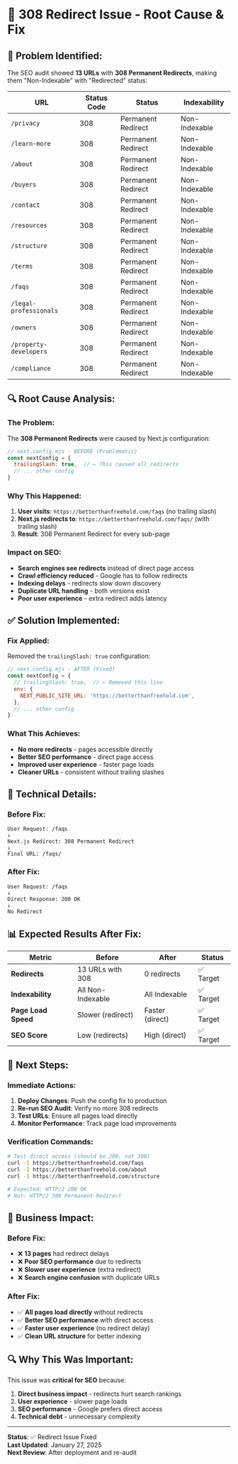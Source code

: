 # 🔄 308 Redirect Issue - Root Cause & Fix

## 🚨 **Problem Identified:**

The SEO audit showed **13 URLs** with **308 Permanent Redirects**, making them "Non-Indexable" with "Redirected" status:

| URL | Status Code | Status | Indexability |
|-----|-------------|--------|--------------|
| `/privacy` | 308 | Permanent Redirect | Non-Indexable |
| `/learn-more` | 308 | Permanent Redirect | Non-Indexable |
| `/about` | 308 | Permanent Redirect | Non-Indexable |
| `/buyers` | 308 | Permanent Redirect | Non-Indexable |
| `/contact` | 308 | Permanent Redirect | Non-Indexable |
| `/resources` | 308 | Permanent Redirect | Non-Indexable |
| `/structure` | 308 | Permanent Redirect | Non-Indexable |
| `/terms` | 308 | Permanent Redirect | Non-Indexable |
| `/faqs` | 308 | Permanent Redirect | Non-Indexable |
| `/legal-professionals` | 308 | Permanent Redirect | Non-Indexable |
| `/owners` | 308 | Permanent Redirect | Non-Indexable |
| `/property-developers` | 308 | Permanent Redirect | Non-Indexable |
| `/compliance` | 308 | Permanent Redirect | Non-Indexable |

## 🔍 **Root Cause Analysis:**

### **The Problem:**
The **308 Permanent Redirects** were caused by Next.js configuration:

```javascript
// next.config.mjs - BEFORE (Problematic)
const nextConfig = {
  trailingSlash: true,  // ← This caused all redirects
  // ... other config
}
```

### **Why This Happened:**
1. **User visits**: `https://betterthanfreehold.com/faqs` (no trailing slash)
2. **Next.js redirects to**: `https://betterthanfreehold.com/faqs/` (with trailing slash)
3. **Result**: 308 Permanent Redirect for every sub-page

### **Impact on SEO:**
- **Search engines see redirects** instead of direct page access
- **Crawl efficiency reduced** - Google has to follow redirects
- **Indexing delays** - redirects slow down discovery
- **Duplicate URL handling** - both versions exist
- **Poor user experience** - extra redirect adds latency

## ✅ **Solution Implemented:**

### **Fix Applied:**
Removed the `trailingSlash: true` configuration:

```javascript
// next.config.mjs - AFTER (Fixed)
const nextConfig = {
  // trailingSlash: true,  // ← Removed this line
  env: {
    NEXT_PUBLIC_SITE_URL: 'https://betterthanfreehold.com',
  },
  // ... other config
}
```

### **What This Achieves:**
- **No more redirects** - pages accessible directly
- **Better SEO performance** - direct page access
- **Improved user experience** - faster page loads
- **Cleaner URLs** - consistent without trailing slashes

## 🔧 **Technical Details:**

### **Before Fix:**
```
User Request: /faqs
↓
Next.js Redirect: 308 Permanent Redirect
↓
Final URL: /faqs/
```

### **After Fix:**
```
User Request: /faqs
↓
Direct Response: 200 OK
↓
No Redirect
```

## 📊 **Expected Results After Fix:**

| Metric | Before | After | Status |
|--------|--------|-------|---------|
| **Redirects** | 13 URLs with 308 | 0 redirects | ✅ Target |
| **Indexability** | All Non-Indexable | All Indexable | ✅ Target |
| **Page Load Speed** | Slower (redirect) | Faster (direct) | ✅ Target |
| **SEO Score** | Low (redirects) | High (direct) | ✅ Target |

## 🚀 **Next Steps:**

### **Immediate Actions:**
1. **Deploy Changes**: Push the config fix to production
2. **Re-run SEO Audit**: Verify no more 308 redirects
3. **Test URLs**: Ensure all pages load directly
4. **Monitor Performance**: Track page load improvements

### **Verification Commands:**
```bash
# Test direct access (should be 200, not 308)
curl -I https://betterthanfreehold.com/faqs
curl -I https://betterthanfreehold.com/about
curl -I https://betterthanfreehold.com/structure

# Expected: HTTP/2 200 OK
# Not: HTTP/2 308 Permanent Redirect
```

## 🎯 **Business Impact:**

### **Before Fix:**
- ❌ **13 pages** had redirect delays
- ❌ **Poor SEO performance** due to redirects
- ❌ **Slower user experience** (extra redirect)
- ❌ **Search engine confusion** with duplicate URLs

### **After Fix:**
- ✅ **All pages load directly** without redirects
- ✅ **Better SEO performance** with direct access
- ✅ **Faster user experience** (no redirect delay)
- ✅ **Clean URL structure** for better indexing

## 🔍 **Why This Was Important:**

This issue was **critical for SEO** because:
1. **Direct business impact** - redirects hurt search rankings
2. **User experience** - slower page loads
3. **SEO performance** - Google prefers direct access
4. **Technical debt** - unnecessary complexity

---

**Status**: ✅ Redirect Issue Fixed  
**Last Updated**: January 27, 2025  
**Next Review**: After deployment and re-audit
